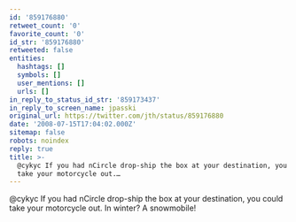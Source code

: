 ```yaml
---
id: '859176880'
retweet_count: '0'
favorite_count: '0'
id_str: '859176880'
retweeted: false
entities:
  hashtags: []
  symbols: []
  user_mentions: []
  urls: []
in_reply_to_status_id_str: '859173437'
in_reply_to_screen_name: jpasski
original_url: https://twitter.com/jth/status/859176880
date: '2008-07-15T17:04:02.000Z'
sitemap: false
robots: noindex
reply: true
title: >-
  @cykyc If you had nCircle drop-ship the box at your destination, you could
  take your motorcycle out.…
---
```


@cykyc If you had nCircle drop-ship the box at your destination, you could take your motorcycle out. In winter? A snowmobile!